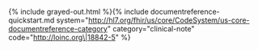 {% include grayed-out.html %}{% include documentreference-quickstart.md system="http://hl7.org/fhir/us/core/CodeSystem/us-core-documentreference-category" category="clinical-note" code="http://loinc.org\|18842-5" %}
</div><!-- grayed-out -->